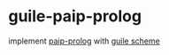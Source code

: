 # guile-paip-prolog
implement [paip-prolog](https://github.com/norvig/paip-lisp/blob/main/docs/chapter11.md) with [guile scheme](https://www.gnu.org/software/guile/)
